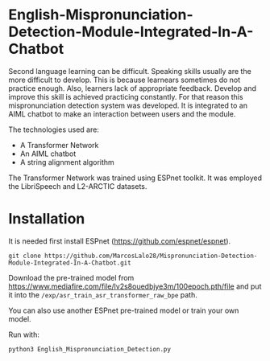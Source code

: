 # English-Mispronunciation-Detection-Module-Integrated-In-A-Chatbot

Second language learning can be difficult. Speaking skills usually are the more difficult to develop. This is because learnears sometimes do not practice enough. Also, learners lack of appropriate feedback. Develop and improve this skill is achieved practicing constantly. For that reason this mispronunciation detection system was developed. It is integrated to an AIML chatbot to make an interaction between users and the module. 

The technologies used are:
- A Transformer Network
- An AIML chatbot
- A string alignment algorithm

The Transformer Network was trained using ESPnet toolkit. It was employed the LibriSpeech and L2-ARCTIC datasets.

# Installation

It is needed first install ESPnet (https://github.com/espnet/espnet).

```git clone https://github.com/MarcosLalo28/Mispronunciation-Detection-Module-Integrated-In-A-Chatbot.git```

Download the pre-trained model from https://www.mediafire.com/file/lv2s8ouedbjye3m/100epoch.pth/file and put it into the ```/exp/asr_train_asr_transformer_raw_bpe``` path.

You can also use another ESPnet pre-trained model or train your own model.


Run with:

```python3 English_Mispronunciation_Detection.py ```



